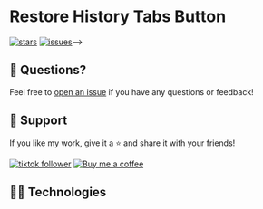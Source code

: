 # Restore History Tabs Button

[![stars](https://custom-icon-badges.demolab.com/github/stars/CompSciReels/Restore-History-Tabs-Button?logo=star&logoColor=black)](https://github.com/CompSciReels/Restore-History-Tabs-Button/stargazers "stars")
[![issues](https://custom-icon-badges.demolab.com/github/issues-raw/CompSciReels/gray-horizon-odyssey?logo=issue)](https://github.com/CompSciReels/gray-horizon-odyssey/issues "issues")-->

<!--Need a pointless program to kill some time? You're in the right place.-->

## 💬 Questions?

Feel free to [open an issue](http://github.com/YourGitHubUsername/GeneralPrograms/issues/new/choose) if you have any questions or feedback!

## 🤩 Support 

If you like my work, give it a ⭐ and share it with your friends!

<p align="left">
  <a href="https://www.tiktok.com/@comp.sci.reels?lang=en">
    <img alt="tiktok follower" title="Follow my TikTok channel" src="https://custom-icon-badges.demolab.com/badge/TIKTOK-9B4E97?style=for-the-badge&logo=tiktok&logoColor=white&labelColor=7A3E85"/></a>
  <a href="https://buymeacoffee.com/comp.sci.reels">
    <img alt="Buy me a coffee" title="Buy me a coffee" src="https://custom-icon-badges.demolab.com/badge/-Buy_me_a_coffee-FF5E5B?style=for-the-badge&logo=kofi&logoColor=white"/>
  </a>
</p>

## 👨‍💻 Technologies 

<!--[![Eclipse](https://custom-icon-badges.demolab.com/badge/-Eclipse-purple?style=for-the-badge&logo=eclipse&logoColor=white)](https://eclipseide.org/)
[![Java](https://custom-icon-badges.demolab.com/badge/-Java-orange?style=for-the-badge&logo=Java&logoColor=white)](https://www.java.com/en/)-->
